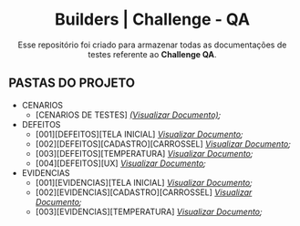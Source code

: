 <div align="center">

# Builders | Challenge - QA

Esse repositório foi criado para armazenar todas as documentações de testes referente ao **Challenge QA**.
</div>

## PASTAS DO PROJETO

- CENARIOS
  - [CENARIOS DE TESTES] *[(Visualizar Documento)](https://github.com/jacksonhmteixeira/BuildersDesafioQAJackson/blob/main/CENARIOS/%5BCHALLENGE-QA%5D%20%5BCENARIOS%20DE%20TESTES%5D.docx);*
- DEFEITOS
  - [001][DEFEITOS][TELA INICIAL] *[Visualizar Documento](https://github.com/jacksonhmteixeira/BuildersDesafioQAJackson/blob/main/DEFEITOS/%5B001%5D%20%5BDEFEITOS%5D%20%5BTELA%20INICIAL%5D.docx);*
  - [002][DEFEITOS][CADASTRO][CARROSSEL] *[Visualizar Documento](https://github.com/jacksonhmteixeira/BuildersDesafioQAJackson/blob/main/DEFEITOS/%5B002%5D%20%5BDEFEITOS%5D%20%5BCADASTRO%5D%20%5BCARROSSEL%5D.docx);*
  - [003][DEFEITOS][TEMPERATURA] *[Visualizar Documento](https://github.com/jacksonhmteixeira/BuildersDesafioQAJackson/blob/main/DEFEITOS/%5B003%5D%20%5BDEFEITOS%5D%20%5BTEMPERATURA%5D.docx);*
  - [004][DEFEITOS][UX] *[Visualizar Documento](https://github.com/jacksonhmteixeira/BuildersDesafioQAJackson/blob/main/DEFEITOS/%5B004%5D%20%5BDEFEITOS%5D%20%5BUX%5D.docx);*
- EVIDENCIAS
  - [001][EVIDENCIAS][TELA INICIAL] *[Visualizar Documento](https://github.com/jacksonhmteixeira/BuildersDesafioQAJackson/blob/main/EVIDENCIAS/%5B001%5D%20%5BEVIDENCIAS%5D%20%5BTELA%20INICIAL%5D.docx);*
  - [002][EVIDENCIAS][CADASTRO][CARROSSEL] *[Visualizar Documento](https://github.com/jacksonhmteixeira/BuildersDesafioQAJackson/blob/main/EVIDENCIAS/%5B002%5D%20%5BEVIDENCIAS%5D%20%5BCADASTRO%5D%20%5BCARROSSEL%5D.docx);*
  - [003][EVIDENCIAS][TEMPERATURA] *[Visualizar Documento](https://github.com/jacksonhmteixeira/BuildersDesafioQAJackson/blob/main/EVIDENCIAS/%5B003%5D%20%5BEVIDENCIAS%5D%20%5BTEMPERATURA%5D.docx);*
